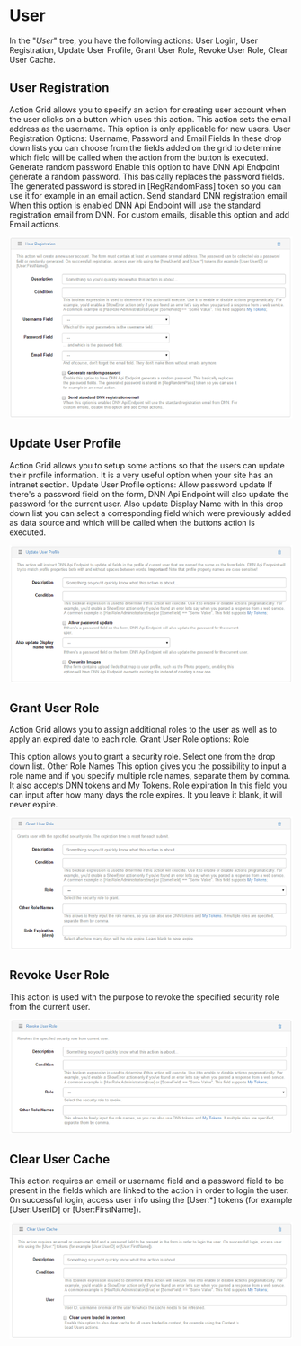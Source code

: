 # User

In the "*User*" tree, you have the following actions: User Login, User Registration, Update User Profile, Grant User Role, Revoke User Role, Clear User Cache.

## 
## User Registration

Action Grid allows you to specify an action for creating user account when the user clicks on a button which uses this action. This action sets the email address as the username. This option is only applicable for new users. User Registration Options:
Username, Password and Email Fields
In these drop down lists you can choose from the fields added on the grid to determine which field will be called when the action from the button is executed.
Generate random password
Enable this option to have DNN Api Endpoint generate a random password. This basically replaces the password fields. The generated password is stored in [RegRandomPass] token so you can use it for example in an email action.
Send standard DNN registration email
When this option is enabled DNN Api Endpoint will use the standard registration email from DNN. For custom emails, disable this option and add Email actions.

![](user-registration.png)


## Update User Profile

Action Grid allows you to setup some actions so that the users can update their profile information. It is a very useful option when your site has an intranet section. Update User Profile options:
Allow password update
If there's a password field on the form, DNN Api Endpoint will also update the password for the current user.
Also update Display Name with
In this drop down list you can select a corresponding field which were previously added as data source and which will be called when the buttons action is executed.

![](update-user-profile.png)


## Grant User Role

Action Grid allows you to assign additional roles to the user as well as to apply an expired date to each role. Grant User Role options:
Role

This option allows you to grant a security role. Select one from the drop down list.
Other Role Names
This option gives you the possibility to input a role name and if you specify multiple role names, separate them by comma. It also accepts DNN tokens and My Tokens.
Role expiration
In this field you can input after how many days the role expires. It you leave it blank, it will never expire.

![](grant-user-role.png)


## Revoke User Role

This action is used with the purpose to revoke the specified security role from the current user.

![](revoke-user-role.png)


## Clear User Cache

This action requires an email or username field and a password field to be present in the fields which are linked to the action in order to login the user. On successful login, access user info using the [User:*] tokens (for example [User:UserID] or [User:FirstName]).

![](clear-user-cache.png)

